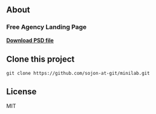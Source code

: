 ## About

<h3>Free Agency Landing Page</h3>
<a href="https://www.uplabs.com/posts/free-agency-landing-page"><strong>Download PSD file</strong></a>

## Clone this project

```shell
git clone https://github.com/sojon-at-git/minilab.git
```

## License

MIT
